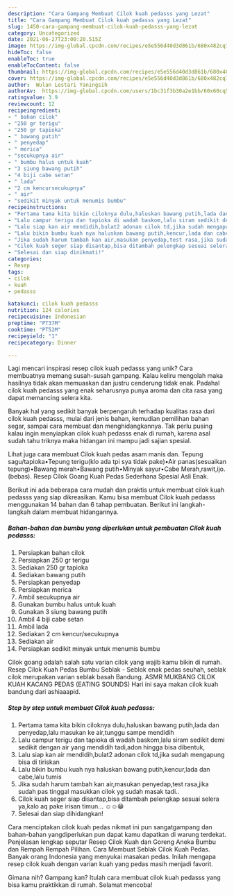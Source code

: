 ```yaml
---
description: "Cara Gampang Membuat Cilok kuah pedasss yang Lezat"
title: "Cara Gampang Membuat Cilok kuah pedasss yang Lezat"
slug: 1450-cara-gampang-membuat-cilok-kuah-pedasss-yang-lezat
category: Uncategorized
date: 2021-06-27T23:00:20.515Z
image: https://img-global.cpcdn.com/recipes/e5e556d40d3d861b/680x482cq70/cilok-kuah-pedasss-foto-resep-utama.jpg
hideToc: false
enableToc: true
enableTocContent: false
thumbnail: https://img-global.cpcdn.com/recipes/e5e556d40d3d861b/680x482cq70/cilok-kuah-pedasss-foto-resep-utama.jpg
cover: https://img-global.cpcdn.com/recipes/e5e556d40d3d861b/680x482cq70/cilok-kuah-pedasss-foto-resep-utama.jpg
author:  Wulan Lestari Yaningsih
authorAv:  https://img-global.cpcdn.com/users/1bc31f3b30a2e1bb/60x60cq50/avatar.jpg
ratingvalue: 3.9
reviewcount: 12
recipeingredient:
- " bahan cilok"
- "250 gr terigu"
- "250 gr tapioka"
- " bawang putih"
- " penyedap"
- " merica"
- "secukupnya air"
- " bumbu halus untuk kuah"
- "3 siung bawang putih"
- "4 biji cabe setan"
- " lada"
- "2 cm kencursecukupnya"
- " air"
- "sedikit minyak untuk menumis bumbu"
recipeinstructions:
- "Pertama tama kita bikin ciloknya dulu,haluskan bawang putih,lada dan penyedap,lalu masukan ke air,tunggu sampe mendidih"
- "Lalu campur terigu dan tapioka di wadah baskom,lalu siram sedikit demi sedikit dengan air yang mendidih tadi,adon hingga bisa dibentuk,"
- "Lalu siap kan air mendidih,bulat2 adonan cilok td,jika sudah mengapung bisa di tiriskan"
- "Lalu bikin bumbu kuah nya haluskan bawang putih,kencur,lada dan cabe,lalu tumis"
- "Jika sudah harum tambah kan air,masukan penyedap,test rasa,jika sudah pas tinggal masukkan cilok yg sudah masak tadi.."
- "Cilok kuah seger siap disantap,bisa ditambah pelengkap sesuai selera ya,kalo aq pake irisan timun... ☺️☺️😁"
- "Selesai dan siap dinikmati!"
categories:
- Resep
tags:
- cilok
- kuah
- pedasss

katakunci: cilok kuah pedasss 
nutrition: 124 calories
recipecuisine: Indonesian
preptime: "PT37M"
cooktime: "PT52M"
recipeyield: "1"
recipecategory: Dinner

---
```



Lagi mencari inspirasi resep cilok kuah pedasss yang unik? Cara membuatnya memang susah-susah gampang. Kalau keliru mengolah maka hasilnya tidak akan memuaskan dan justru cenderung tidak enak. Padahal cilok kuah pedasss yang enak seharusnya punya aroma dan cita rasa yang dapat memancing selera kita.


Banyak hal yang sedikit banyak berpengaruh terhadap kualitas rasa dari cilok kuah pedasss, mulai dari jenis bahan, kemudian pemilihan bahan segar, sampai cara membuat dan menghidangkannya. Tak perlu pusing kalau ingin menyiapkan cilok kuah pedasss enak di rumah, karena asal sudah tahu triknya maka hidangan ini mampu jadi sajian spesial.

Lihat juga cara membuat Cilok kuah pedas asam manis dan. Tepung sagu/tapioka•Tepung terigu(klo ada tpi sya tidak pake)•Air panas(sesuaikan tepung)•Bawang merah•Bawang putih•Minyak sayur•Cabe Merah,rawit,ijo.(bebas). Resep Cilok Goang Kuah Pedas Sederhana Spesial Asli Enak.


Berikut ini ada beberapa cara mudah dan praktis untuk membuat cilok kuah pedasss yang siap dikreasikan. Kamu bisa membuat Cilok kuah pedasss menggunakan 14 bahan dan 6 tahap pembuatan. Berikut ini langkah-langkah dalam membuat hidangannya.

<!--inarticleads1-->

##### Bahan-bahan dan bumbu yang diperlukan untuk pembuatan Cilok kuah pedasss:

1. Persiapkan  bahan cilok
1. Persiapkan 250 gr terigu
1. Sediakan 250 gr tapioka
1. Sediakan  bawang putih
1. Persiapkan  penyedap
1. Persiapkan  merica
1. Ambil secukupnya air
1. Gunakan  bumbu halus untuk kuah
1. Gunakan 3 siung bawang putih
1. Ambil 4 biji cabe setan
1. Ambil  lada
1. Sediakan 2 cm kencur/secukupnya
1. Sediakan  air
1. Persiapkan sedikit minyak untuk menumis bumbu


Cilok goang adalah salah satu varian cilok yang wajib kamu bikin di rumah. Resep Cilok Kuah Pedas Bumbu Seblak - Seblok enak pedas seuhah, seblak cilok merupakan varian seblak basah Bandung. ASMR MUKBANG CILOK KUAH KACANG PEDAS (EATING SOUNDS) Hari ini saya makan cilok kuah bandung dari ashiaaapid. 

<!--inarticleads2-->

##### Step by step untuk membuat Cilok kuah pedasss:

1. Pertama tama kita bikin ciloknya dulu,haluskan bawang putih,lada dan penyedap,lalu masukan ke air,tunggu sampe mendidih
1. Lalu campur terigu dan tapioka di wadah baskom,lalu siram sedikit demi sedikit dengan air yang mendidih tadi,adon hingga bisa dibentuk,
1. Lalu siap kan air mendidih,bulat2 adonan cilok td,jika sudah mengapung bisa di tiriskan
1. Lalu bikin bumbu kuah nya haluskan bawang putih,kencur,lada dan cabe,lalu tumis
1. Jika sudah harum tambah kan air,masukan penyedap,test rasa,jika sudah pas tinggal masukkan cilok yg sudah masak tadi..
1. Cilok kuah seger siap disantap,bisa ditambah pelengkap sesuai selera ya,kalo aq pake irisan timun... ☺️☺️😁
1. Selesai dan siap dihidangkan!

Cara menciptakan cilok kuah pedas nikmat ini pun sangatgampang dan bahan-bahan yangdiperlukan pun dapat kamu dapatkan di warung terdekat. Penjelasan lengkap seputar Resep Cilok Kuah dan Goreng Aneka Bumbu dan Rempah Rempah Pilihan. Cara Membuat Seblak Cilok Kuah Pedas. Banyak orang Indonesia yang menyukai masakan pedas. Inilah mengapa resep cilok kuah dengan varian kuah yang pedas masih menjadi favorit. 

Gimana nih? Gampang kan? Itulah cara membuat cilok kuah pedasss yang bisa kamu praktikkan di rumah. Selamat mencoba!
